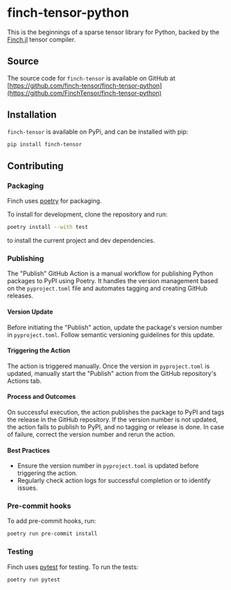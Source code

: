 # finch-tensor-python

This is the beginnings of a sparse tensor library for Python, backed by the
[Finch.jl](https://github.com/finch-tensor/Finch.jl) tensor compiler.

## Source

The source code for `finch-tensor` is available on GitHub at [https://github.com/finch-tensor/finch-tensor-python](https://github.com/FinchTensor/finch-tensor-python)

## Installation

`finch-tensor` is available on PyPi, and can be installed with pip:
```bash
pip install finch-tensor
```

## Contributing

### Packaging

Finch uses [poetry](https://python-poetry.org/) for packaging.

To install for development, clone the repository and run:
```bash
poetry install --with test
```
to install the current project and dev dependencies.

### Publishing

The "Publish" GitHub Action is a manual workflow for publishing Python packages to PyPI using Poetry. It handles the version management based on the `pyproject.toml` file and automates tagging and creating GitHub releases.

#### Version Update

Before initiating the "Publish" action, update the package's version number in `pyproject.toml`. Follow semantic versioning guidelines for this update.

#### Triggering the Action

The action is triggered manually. Once the version in `pyproject.toml` is updated, manually start the "Publish" action from the GitHub repository's Actions tab.

#### Process and Outcomes

On successful execution, the action publishes the package to PyPI and tags the release in the GitHub repository. If the version number is not updated, the action fails to publish to PyPI, and no tagging or release is done. In case of failure, correct the version number and rerun the action.

#### Best Practices

- Ensure the version number in `pyproject.toml` is updated before triggering the action.
- Regularly check action logs for successful completion or to identify issues.

### Pre-commit hooks

To add pre-commit hooks, run:
```bash
poetry run pre-commit install
```

### Testing

Finch uses [pytest](https://docs.pytest.org/en/latest/) for testing. To run the
tests:

```bash
poetry run pytest
```
